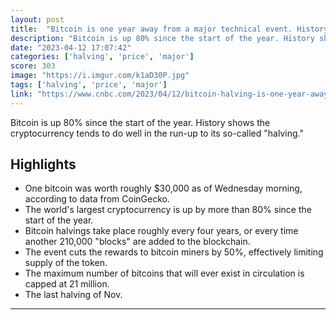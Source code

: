 ```yaml
---
layout: post
title:  "Bitcoin is one year away from a major technical event. History suggests the start of another bull run"
description: "Bitcoin is up 80% since the start of the year. History shows the cryptocurrency tends to do well in the run-up to its so-called \"halving.\""
date: "2023-04-12 17:07:42"
categories: ['halving', 'price', 'major']
score: 303
image: "https://i.imgur.com/k1aD30P.jpg"
tags: ['halving', 'price', 'major']
link: "https://www.cnbc.com/2023/04/12/bitcoin-halving-is-one-year-away-that-could-suggest-another-bull-run.html"
---
```


Bitcoin is up 80% since the start of the year. History shows the cryptocurrency tends to do well in the run-up to its so-called \"halving.\"

## Highlights

- One bitcoin was worth roughly $30,000 as of Wednesday morning, according to data from CoinGecko.
- The world's largest cryptocurrency is up by more than 80% since the start of the year.
- Bitcoin halvings take place roughly every four years, or every time another 210,000 "blocks" are added to the blockchain.
- The event cuts the rewards to bitcoin miners by 50%, effectively limiting supply of the token.
- The maximum number of bitcoins that will ever exist in circulation is capped at 21 million.
- The last halving of Nov.

---
